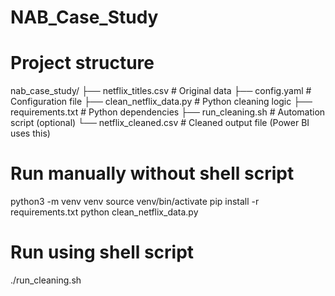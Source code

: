 # NAB_Case_Study

# Project structure

nab_case_study/
├── netflix_titles.csv              # Original data
├── config.yaml                     # Configuration file
├── clean_netflix_data.py          # Python cleaning logic
├── requirements.txt               # Python dependencies
├── run_cleaning.sh                # Automation script (optional)
└── netflix_cleaned.csv            # Cleaned output file (Power BI uses this)

# Run manually without shell script

python3 -m venv venv
source venv/bin/activate
pip install -r requirements.txt
python clean_netflix_data.py


#  Run using shell script

./run_cleaning.sh


